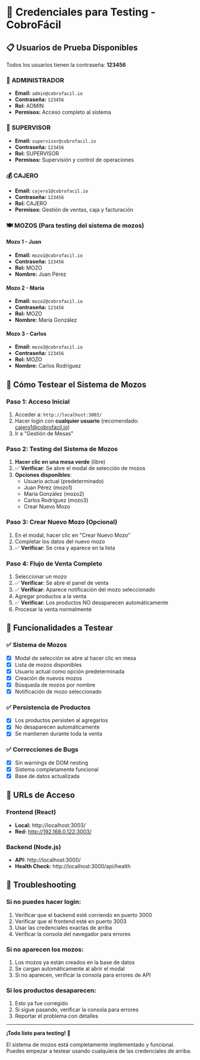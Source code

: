 # 🔑 Credenciales para Testing - CobroFácil

## 📋 Usuarios de Prueba Disponibles

Todos los usuarios tienen la contraseña: **123456**

### 👑 **ADMINISTRADOR**
- **Email:** `admin@cobrofacil.io`
- **Contraseña:** `123456`
- **Rol:** ADMIN
- **Permisos:** Acceso completo al sistema

### 👥 **SUPERVISOR**
- **Email:** `supervisor@cobrofacil.io`
- **Contraseña:** `123456`
- **Rol:** SUPERVISOR
- **Permisos:** Supervisión y control de operaciones

### 💰 **CAJERO**
- **Email:** `cajero1@cobrofacil.io`
- **Contraseña:** `123456`
- **Rol:** CAJERO
- **Permisos:** Gestión de ventas, caja y facturación

### 🍽️ **MOZOS** (Para testing del sistema de mozos)

#### Mozo 1 - Juan
- **Email:** `mozo1@cobrofacil.io`
- **Contraseña:** `123456`
- **Rol:** MOZO
- **Nombre:** Juan Pérez

#### Mozo 2 - María
- **Email:** `mozo2@cobrofacil.io`
- **Contraseña:** `123456`
- **Rol:** MOZO
- **Nombre:** María González

#### Mozo 3 - Carlos
- **Email:** `mozo3@cobrofacil.io`
- **Contraseña:** `123456`
- **Rol:** MOZO
- **Nombre:** Carlos Rodríguez

## 🧪 Cómo Testear el Sistema de Mozos

### **Paso 1: Acceso Inicial**
1. Acceder a: `http://localhost:3003/`
2. Hacer login con **cualquier usuario** (recomendado: cajero1@cobrofacil.io)
3. Ir a "Gestión de Mesas"

### **Paso 2: Testing del Sistema de Mozos**
1. **Hacer clic en una mesa verde** (libre)
2. ✅ **Verificar**: Se abre el modal de selección de mozos
3. **Opciones disponibles**:
   - Usuario actual (predeterminado)
   - Juan Pérez (mozo1)
   - María González (mozo2) 
   - Carlos Rodríguez (mozo3)
   - Crear Nuevo Mozo

### **Paso 3: Crear Nuevo Mozo** (Opcional)
1. En el modal, hacer clic en "Crear Nuevo Mozo"
2. Completar los datos del nuevo mozo
3. ✅ **Verificar**: Se crea y aparece en la lista

### **Paso 4: Flujo de Venta Completo**
1. Seleccionar un mozo
2. ✅ **Verificar**: Se abre el panel de venta
3. ✅ **Verificar**: Aparece notificación del mozo seleccionado
4. Agregar productos a la venta
5. ✅ **Verificar**: Los productos NO desaparecen automáticamente
6. Procesar la venta normalmente

## 🎯 Funcionalidades a Testear

### ✅ **Sistema de Mozos**
- [x] Modal de selección se abre al hacer clic en mesa
- [x] Lista de mozos disponibles
- [x] Usuario actual como opción predeterminada  
- [x] Creación de nuevos mozos
- [x] Búsqueda de mozos por nombre
- [x] Notificación de mozo seleccionado

### ✅ **Persistencia de Productos**
- [x] Los productos persisten al agregarlos
- [x] No desaparecen automáticamente
- [x] Se mantienen durante toda la venta

### ✅ **Correcciones de Bugs**
- [x] Sin warnings de DOM nesting
- [x] Sistema completamente funcional
- [x] Base de datos actualizada

## 🚀 URLs de Acceso

### **Frontend (React)**
- **Local:** http://localhost:3003/
- **Red:** http://192.168.0.122:3003/

### **Backend (Node.js)**
- **API:** http://localhost:3000/
- **Health Check:** http://localhost:3000/api/health

## 🔧 Troubleshooting

### **Si no puedes hacer login:**
1. Verificar que el backend esté corriendo en puerto 3000
2. Verificar que el frontend esté en puerto 3003
3. Usar las credenciales exactas de arriba
4. Verificar la consola del navegador para errores

### **Si no aparecen los mozos:**
1. Los mozos ya están creados en la base de datos
2. Se cargan automáticamente al abrir el modal
3. Si no aparecen, verificar la consola para errores de API

### **Si los productos desaparecen:**
1. Esto ya fue corregido
2. Si sigue pasando, verificar la consola para errores
3. Reportar el problema con detalles

---

**¡Todo listo para testing! 🎉**

El sistema de mozos está completamente implementado y funcional. Puedes empezar a testear usando cualquiera de las credenciales de arriba. 